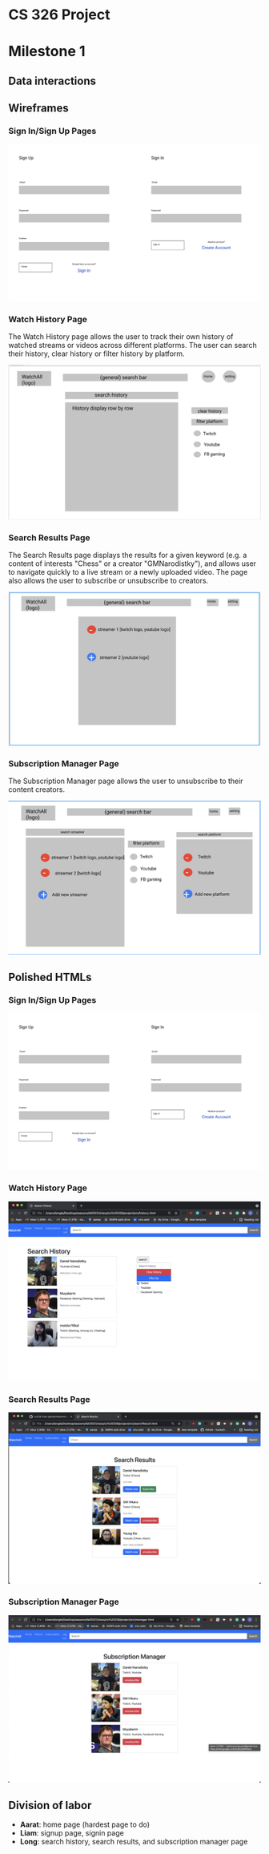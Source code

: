 # CS 326 Project
# Milestone 1

## Data interactions

## Wireframes

### Sign In/Sign Up Pages

![Sign In, Sign Up](/docs/images/SignInSignUpLayout.png "Basic sign in/sign up page")

### Watch History Page

The Watch History page allows the user to track their own history of watched streams or videos across different platforms. The user can search their history, clear history or filter history by platform.


![search_hist_html](/docs/images/historyPage.png)


### Search Results Page

The Search Results page displays the results for a given keyword (e.g. a content of interests "Chess" or a creator "GMNarodistky"), and allows user to navigate quickly to a live stream or a newly uploaded video. The page also allows the user to subscribe or unsubscribe to creators. 

![search_results](/docs/images/searchResultPage.png)

### Subscription Manager Page

The Subscription Manager page allows the user to unsubscribe to their content creators.


![subscription_manager](/docs/images/subscriptionPage.png)




## Polished HTMLs

### Sign In/Sign Up Pages

![Sign In, Sign Up](/docs/images/SignInSignUpLayout.png "Basic sign in/sign up page")

### Watch History Page

![search_hist_html](/docs/images/hist_html.png)


### Search Results Page

![search_results](/docs/images/search_res.png)

### Subscription Manager Page

![subscription_manager](/docs/images/subManager.png)

## Division of labor

- **Aarat**: home page (hardest page to do)
- **Liam**: signup page, signin page
- **Long**: search history, search results, and subscription manager page
